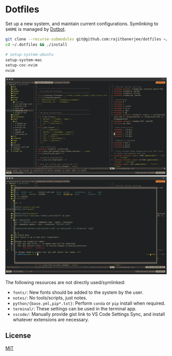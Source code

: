 # Dotfiles

Set up a new system, and maintain current configurations. Symlinking to `$HOME` is managed by [Dotbot][dotbot].

```bash
git clone --recurse-submodules git@github.com:rajitbanerjee/dotfiles ~/.dotfiles
cd ~/.dotfiles && ./install
```

```bash
# setup-system-ubuntu
setup-system-mac
setup-coc-nvim
nvim
```

<p align='center'>
  <img src='./assets/images/nvim.png'>
  <img src='./assets/images/floaterm.png'>
</p>

The following resources are not directly used/symlinked:

- `fonts/`: New fonts should be added to the system by the user.
- `notes/`: No tools/scripts, just notes.
- `python/{base.yml,pip*.txt}`: Perform `conda` or `pip` install when required.
- `terminal/`: These settings can be used in the terminal app.
- `vscode/`: Manually provide gist link to VS Code Settings Sync, and install whatever extensions are necessary.

## License

[MIT][license]

[dotbot]: https://github.com/anishathalye/dotbot
[license]: LICENSE
